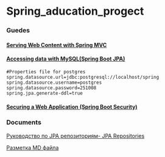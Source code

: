 # Spring_aducation_progect

### Guedes
#### [Serving Web Content with Spring MVC](https://spring.io/guides/gs/serving-web-content/)
#### [Accessing data with MySQL(Spring Boot JPA)](https://spring.io/guides/gs/accessing-data-mysql/)

``` 
#Properties file for postgres 
spring.datasource.url=jdbc:postgresql://localhost/spring
spring.datasource.username=postgres
spring.datasource.password=251008
spring.jpa.generate-ddl=true
```
#### [Securing a Web Application (Spring Boot Security)](https://spring.io/guides/gs/securing-web/)




### Documents 
[Руководство по JPA репозиториям- JPA Repositories ](https://docs.spring.io/spring-data/jpa/docs/1.5.0.RELEASE/reference/html/jpa.repositories.html#jpa.query-methods.query-creation)

[Разметка MD файла](http://coddism.com/zametki/razmetka_readmemd_v_github)


